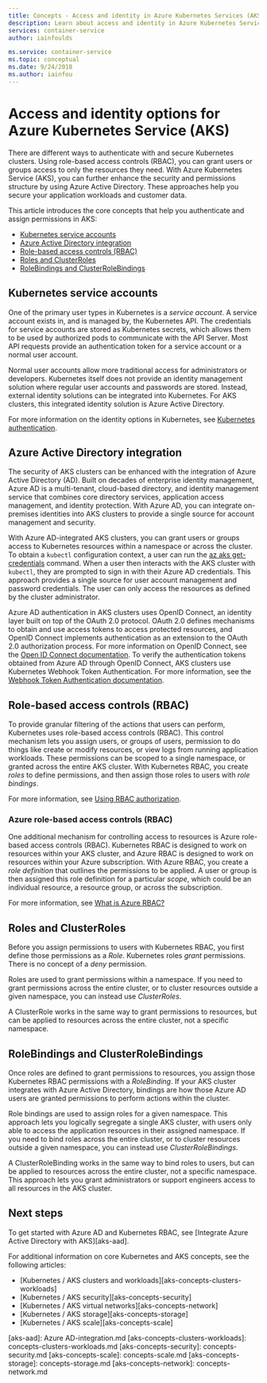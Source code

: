 ```yaml
---
title: Concepts - Access and identity in Azure Kubernetes Services (AKS)
description: Learn about access and identity in Azure Kubernetes Service (AKS), including Azure Active Directory integration, Kubernetes role-based access control (RBAC), and roles and bindings.
services: container-service
author: iainfoulds

ms.service: container-service
ms.topic: conceptual
ms.date: 9/24/2018
ms.author: iainfou
---
```


# Access and identity options for Azure Kubernetes Service (AKS)

There are different ways to authenticate with and secure Kubernetes clusters. Using role-based access controls (RBAC), you can grant users or groups access to only the resources they need. With Azure Kubernetes Service (AKS), you can further enhance the security and permissions structure by using Azure Active Directory. These approaches help you secure your application workloads and customer data.

This article introduces the core concepts that help you authenticate and assign permissions in AKS:

- [Kubernetes service accounts](#kubernetes-service-accounts)
- [Azure Active Directory integration](#azure-active-directory-integration)
- [Role-based access controls (RBAC)](#role-based-access-controls-rbac)
- [Roles and ClusterRoles](#roles-and-clusterroles)
- [RoleBindings and ClusterRoleBindings](#rolebindings-and-clusterrolebindings)

## Kubernetes service accounts

One of the primary user types in Kubernetes is a *service account*. A service account exists in, and is managed by, the Kubernetes API. The credentials for service accounts are stored as Kubernetes secrets, which allows them to be used by authorized pods to communicate with the API Server. Most API requests provide an authentication token for a service account or a normal user account.

Normal user accounts allow more traditional access for administrators or developers. Kubernetes itself does not provide an identity management solution where regular user accounts and passwords are stored. Instead, external identity solutions can be integrated into Kubernetes. For AKS clusters, this integrated identity solution is Azure Active Directory.

For more information on the identity options in Kubernetes, see [Kubernetes authentication][kubernetes-authentication].

## Azure Active Directory integration

The security of AKS clusters can be enhanced with the integration of Azure Active Directory (AD). Built on decades of enterprise identity management, Azure AD is a multi-tenant, cloud-based directory, and identity management service that combines core directory services, application access management, and identity protection. With Azure AD, you can integrate on-premises identities into AKS clusters to provide a single source for account management and security.

With Azure AD-integrated AKS clusters, you can grant users or groups access to Kubernetes resources within a namespace or across the cluster. To obtain a `kubectl` configuration context, a user can run the [az aks get-credentials][az-aks-get-credentials] command. When a user then interacts with the AKS cluster with `kubectl`, they are prompted to sign in with their Azure AD credentials. This approach provides a single source for user account management and password credentials. The user can only access the resources as defined by the cluster administrator.

Azure AD authentication in AKS clusters uses OpenID Connect, an identity layer built on top of the OAuth 2.0 protocol. OAuth 2.0 defines mechanisms to obtain and use access tokens to access protected resources, and OpenID Connect implements authentication as an extension to the OAuth 2.0 authorization process. For more information on OpenID Connect, see the [Open ID Connect documentation][openid-connect]. To verify the authentication tokens obtained from Azure AD through OpenID Connect, AKS clusters use Kubernetes Webhook Token Authentication. For more information, see the [Webhook Token Authentication documentation][webhook-token-docs].

## Role-based access controls (RBAC)

To provide granular filtering of the actions that users can perform, Kubernetes uses role-based access controls (RBAC). This control mechanism lets you assign users, or groups of users, permission to do things like create or modify resources, or view logs from running application workloads. These permissions can be scoped to a single namespace, or granted across the entire AKS cluster. With Kubernetes RBAC, you create *roles* to define permissions, and then assign those roles to users with *role bindings*.

For more information, see [Using RBAC authorization][kubernetes-rbac].

### Azure role-based access controls (RBAC)
One additional mechanism for controlling access to resources is Azure role-based access controls (RBAC). Kubernetes RBAC is designed to work on resources within your AKS cluster, and Azure RBAC is designed to work on resources within your Azure subscription. With Azure RBAC, you create a *role definition* that outlines the permissions to be applied. A user or group is then assigned this role definition for a particular *scope*, which could be an individual resource, a resource group, or across the subscription.

For more information, see [What is Azure RBAC?][azure-rbac]

## Roles and ClusterRoles

Before you assign permissions to users with Kubernetes RBAC, you first define those permissions as a *Role*. Kubernetes roles *grant* permissions. There is no concept of a *deny* permission.

Roles are used to grant permissions within a namespace. If you need to grant permissions across the entire cluster, or to cluster resources outside a given namespace, you can instead use *ClusterRoles*.

A ClusterRole works in the same way to grant permissions to resources, but can be applied to resources across the entire cluster, not a specific namespace.

## RoleBindings and ClusterRoleBindings

Once roles are defined to grant permissions to resources, you assign those Kubernetes RBAC permissions with a *RoleBinding*. If your AKS cluster integrates with Azure Active Directory, bindings are how those Azure AD users are granted permissions to perform actions within the cluster.

Role bindings are used to assign roles for a given namespace. This approach lets you logically segregate a single AKS cluster, with users only able to access the application resources in their assigned namespace. If you need to bind roles across the entire cluster, or to cluster resources outside a given namespace, you can instead use *ClusterRoleBindings*.

A ClusterRoleBinding works in the same way to bind roles to users, but can be applied to resources across the entire cluster, not a specific namespace. This approach lets you grant administrators or support engineers access to all resources in the AKS cluster.

## Next steps

To get started with Azure AD and Kubernetes RBAC, see [Integrate Azure Active Directory with AKS][aks-aad].

For additional information on core Kubernetes and AKS concepts, see the following articles:

- [Kubernetes / AKS clusters and workloads][aks-concepts-clusters-workloads]
- [Kubernetes / AKS security][aks-concepts-security]
- [Kubernetes / AKS virtual networks][aks-concepts-network]
- [Kubernetes / AKS storage][aks-concepts-storage]
- [Kubernetes / AKS scale][aks-concepts-scale]

<!-- LINKS - External -->
[kubernetes-authentication]: https://kubernetes.io/docs/reference/access-authn-authz/authentication
[webhook-token-docs]: https://kubernetes.io/docs/reference/access-authn-authz/authentication/#webhook-token-authentication
[kubernetes-rbac]: https://kubernetes.io/docs/reference/access-authn-authz/rbac/

<!-- LINKS - Internal -->
[openid-connect]: ../active-directory/develop/v1-protocols-openid-connect-code.md
[az-aks-get-credentials]: /cli/azure/aks#az-aks-get-credentials
[azure-rbac]: ../role-based-access-control/overview.md
[aks-aad]: Azure AD-integration.md
[aks-concepts-clusters-workloads]: concepts-clusters-workloads.md
[aks-concepts-security]: concepts-security.md
[aks-concepts-scale]: concepts-scale.md
[aks-concepts-storage]: concepts-storage.md
[aks-concepts-network]: concepts-network.md
